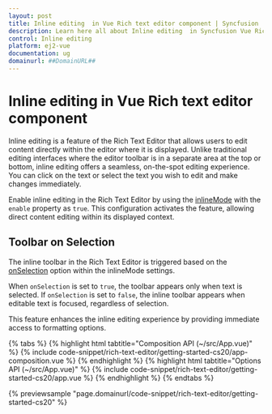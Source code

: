 ```yaml
---
layout: post
title: Inline editing  in Vue Rich text editor component | Syncfusion
description: Learn here all about Inline editing  in Syncfusion Vue Rich text editor component of Syncfusion Essential JS 2 and more.
control: Inline editing 
platform: ej2-vue
documentation: ug
domainurl: ##DomainURL##
---
```


# Inline editing in Vue Rich text editor component

Inline editing is a feature of the Rich Text Editor that allows users to edit content directly within the editor where it is displayed. Unlike traditional editing interfaces where the editor toolbar is in a separate area at the top or bottom, inline editing offers a seamless, on-the-spot editing experience. You can click on the text or select the text you wish to edit and make changes immediately.

Enable inline editing in the Rich Text Editor by using the [inlineMode](https://ej2.syncfusion.com/vue/documentation/api/rich-text-editor/#inlinemode) with the `enable` property as `true`. This configuration activates the feature, allowing direct content editing within its displayed context.

## Toolbar on Selection

The inline toolbar in the Rich Text Editor is triggered based on the [onSelection](https://ej2.syncfusion.com/vue/documentation/api/rich-text-editor/inlineMode/#onselection) option within the inlineMode settings. 

When `onSelection` is set to `true`, the toolbar appears only when text is selected. If `onSelection` is set to `false`, the inline toolbar appears when editable text is focused, regardless of selection.

This feature enhances the inline editing experience by providing immediate access to formatting options.

{% tabs %}
{% highlight html tabtitle="Composition API (~/src/App.vue)" %}
{% include code-snippet/rich-text-editor/getting-started-cs20/app-composition.vue %}
{% endhighlight %}
{% highlight html tabtitle="Options API (~/src/App.vue)" %}
{% include code-snippet/rich-text-editor/getting-started-cs20/app.vue %}
{% endhighlight %}
{% endtabs %}
        
{% previewsample "page.domainurl/code-snippet/rich-text-editor/getting-started-cs20" %}